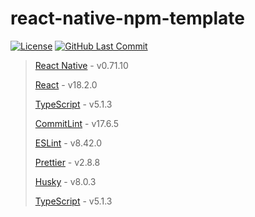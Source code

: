 # react-native-npm-template

[![License](https://img.shields.io/npm/l/react-native-maps-routes.svg?style=for-the-badge)](LICENSE.md)
[![GitHub Last Commit](https://img.shields.io/github/last-commit/huextrat/react-native-maps-routes.svg?style=for-the-badge)](https://github.com/huextrat/react-native-maps-routes)

> [React Native](https://github.com/facebook/react-native) - v0.71.10
> 
> [React](https://github.com/facebook/react) - v18.2.0
> 
> [TypeScript](https://github.com/microsoft/TypeScript) - v5.1.3
> 
> [CommitLint](https://github.com/conventional-changelog/commitlint) - v17.6.5
> 
> [ESLint](https://github.com/eslint/eslint) - v8.42.0
> 
> [Prettier](https://github.com/prettier/prettier) - v2.8.8
> 
> [Husky](https://github.com/typicode/husky) - v8.0.3
> 
> [TypeScript](https://github.com/microsoft/TypeScript) - v5.1.3
